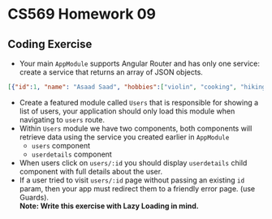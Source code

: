 # CS569 Homework 09
## Coding Exercise
* Your main `AppModule` supports Angular Router and has only one service: create a service that returns an array of JSON objects. 
```json
[{"id":1, "name": "Asaad Saad", "hobbies":["violin", "cooking", "hiking"]}, ]
```
* Create a featured module called `Users` that is responsible for showing a list of users, your application should only load this module when navigating to `users` route. 
* Within `Users` module we have two components, both components will retrieve data using the service you created earlier in `AppModule`
  * `users` component 
  * `userdetails` component 
* When users click on `users/:id` you should display `userdetails` child component with full details about the user.
* If a user tried to visit `users/:id` page without passing an existing `id` param, then your app must redirect them to a friendly error page. (use Guards).  
**Note: Write this exercise with Lazy Loading in mind.**
